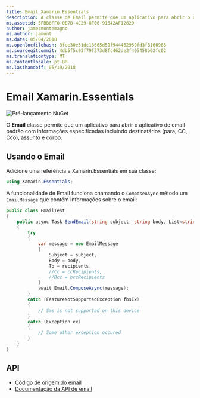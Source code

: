 ```yaml
---
title: Email Xamarin.Essentials
description: A classe de Email permite que um aplicativo para abrir o aplicativo de email padrão com informações especificadas incluindo destinatários (para, CC, Cco), assunto e corpo.
ms.assetid: 5FBB6FF0-0E7B-4C29-8F06-91642AF12629
author: jamesmontemagno
ms.author: jamont
ms.date: 05/04/2018
ms.openlocfilehash: 3fee30e31dc18665d59f944462959fd3f8166968
ms.sourcegitcommit: 4db5f5c93f79f273d8fc462de2f405458b62fc02
ms.translationtype: MT
ms.contentlocale: pt-BR
ms.lasthandoff: 05/19/2018
---
```

# <a name="xamarinessentials-email"></a>Email Xamarin.Essentials

![Pré-lançamento NuGet](~/media/shared/pre-release.png)

O **Email** classe permite que um aplicativo para abrir o aplicativo de email padrão com informações especificadas incluindo destinatários (para, CC, Cco), assunto e corpo.

## <a name="using-email"></a>Usando o Email

Adicione uma referência a Xamarin.Essentials em sua classe:

```csharp
using Xamarin.Essentials;
```

A funcionalidade de Email funciona chamando o `ComposeAsync` método um `EmailMessage` que contém informações sobre o email:

```csharp
public class EmailTest
{
    public async Task SendEmail(string subject, string body, List<string> recipients)
    {
        try
        {
            var message = new EmailMessage
            {
                Subject = subject,
                Body = body,
                To = recipients,
                //Cc = ccRecipients,
                //Bcc = bccRecipients
            }
            await Email.ComposeAsync(message);
        }
        catch (FeatureNotSupportedException fbsEx)
        {
            // Sms is not supported on this device
        }
        catch (Exception ex)
        {
            // Some other exception occured
        }
    }
}
```

## <a name="api"></a>API

- [Código de origem do email](https://github.com/xamarin/Essentials/tree/master/Xamarin.Essentials/Email)
- [Documentação da API de email](xref:Xamarin.Essentials.Email)

